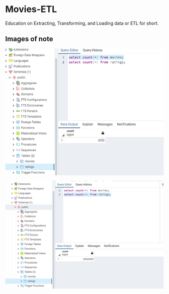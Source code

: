 # Movies-ETL
Education on Extracting, Transforming, and Loading data or ETL for short. 

## Images of note

![Movies](/Resources/movies_query.png)

![Ratings](/Resources/ratings_query.png)